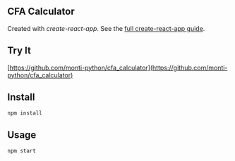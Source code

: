 
CFA Calculator
---

Created with *create-react-app*. See the [full create-react-app guide](https://github.com/facebookincubator/create-react-app/blob/master/packages/react-scripts/template/README.md).



Try It
---

[https://github.com/monti-python/cfa_calculator](https://github.com/monti-python/cfa_calculator)



Install
---

`npm install`



Usage
---

`npm start`
